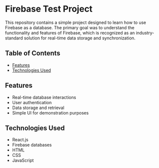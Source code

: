 # Firebase Test Project

This repository contains a simple project designed to learn how to use Firebase as a database. The primary goal was to understand the functionality and features of Firebase, which is recognized as an industry-standard solution for real-time data storage and synchronization.

## Table of Contents

- [Features](#features)
- [Technologies Used](#technologies-used)

## Features

- Real-time database interactions
- User authentication
- Data storage and retrieval
- Simple UI for demonstration purposes

## Technologies Used

- React.js
- Firebase databases
- HTML
- CSS
- JavaScript
